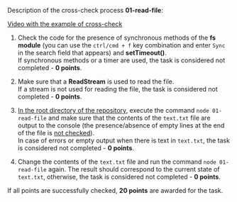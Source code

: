Description of the cross-check process **01-read-file**:

[Video with the example of cross-check](https://www.youtube.com/watch?v=xBkbVDd582g)

1. Check the code for the presence of synchronous methods of the **fs module** (you can use the `ctrl/cmd + f` key combination and enter `Sync` in the search field that appears) and **setTimeout()**.  
If synchronous methods or a timer are used, the task is considered not completed - **0 points**.

2. Make sure that a **ReadStream** is used to read the file.  
If a stream is not used for reading the file, the task is considered not completed - **0 points**.

3. <u>In the root directory of the repository</u>, execute the command `node 01-read-file` and make sure that the contents of the `text.txt` file are output to the console (the presence/absence of empty lines at the end of the file is <u>not checked</u>).  
In case of errors or empty output when there is text in `text.txt`, the task is considered not completed - **0 points**.

4. Change the contents of the `text.txt` file and run the command `node 01-read-file` again. The result should correspond to the current state of `text.txt`, otherwise, the task is considered not completed - **0 points**.

If all points are successfully checked, **20 points** are awarded for the task.
